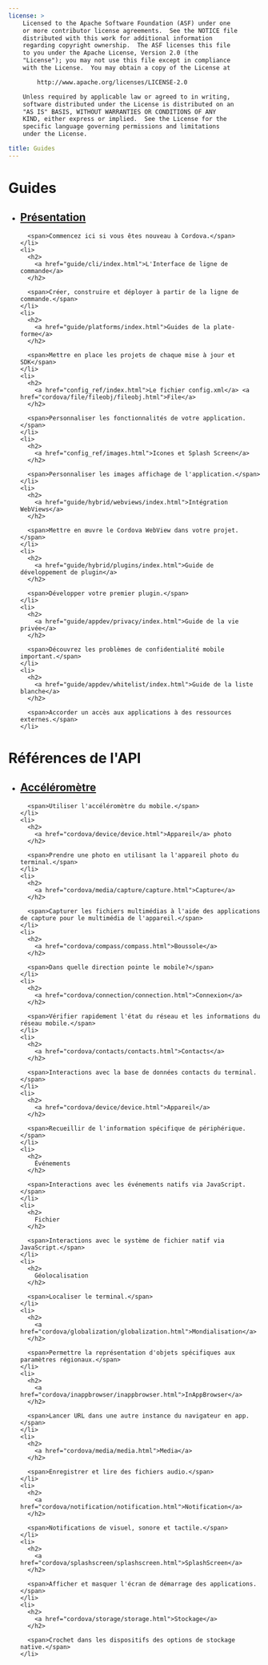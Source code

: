 ```yaml
---
license: >
    Licensed to the Apache Software Foundation (ASF) under one
    or more contributor license agreements.  See the NOTICE file
    distributed with this work for additional information
    regarding copyright ownership.  The ASF licenses this file
    to you under the Apache License, Version 2.0 (the
    "License"); you may not use this file except in compliance
    with the License.  You may obtain a copy of the License at

        http://www.apache.org/licenses/LICENSE-2.0

    Unless required by applicable law or agreed to in writing,
    software distributed under the License is distributed on an
    "AS IS" BASIS, WITHOUT WARRANTIES OR CONDITIONS OF ANY
    KIND, either express or implied.  See the License for the
    specific language governing permissions and limitations
    under the License.

title: Guides
---
```


<div id="home">
  <h1>
    Guides
  </h1>

  <ul>
    <li>
      <h2>
        <a href="guide/overview/index.html">Présentation</a>
      </h2>

      <span>Commencez ici si vous êtes nouveau à Cordova.</span>
    </li>
    <li>
      <h2>
        <a href="guide/cli/index.html">L'Interface de ligne de commande</a>
      </h2>

      <span>Créer, construire et déployer à partir de la ligne de commande.</span>
    </li>
    <li>
      <h2>
        <a href="guide/platforms/index.html">Guides de la plate-forme</a>
      </h2>

      <span>Mettre en place les projets de chaque mise à jour et SDK</span>
    </li>
    <li>
      <h2>
        <a href="config_ref/index.html">Le fichier config.xml</a> <a href="cordova/file/fileobj/fileobj.html">File</a>
      </h2>

      <span>Personnaliser les fonctionnalités de votre application.</span>
    </li>
    <li>
      <h2>
        <a href="config_ref/images.html">Icones et Splash Screen</a>
      </h2>

      <span>Personnaliser les images affichage de l'application.</span>
    </li>
    <li>
      <h2>
        <a href="guide/hybrid/webviews/index.html">Intégration WebViews</a>
      </h2>

      <span>Mettre en œuvre le Cordova WebView dans votre projet.</span>
    </li>
    <li>
      <h2>
        <a href="guide/hybrid/plugins/index.html">Guide de développement de plugin</a>
      </h2>

      <span>Développer votre premier plugin.</span>
    </li>
    <li>
      <h2>
        <a href="guide/appdev/privacy/index.html">Guide de la vie privée</a>
      </h2>

      <span>Découvrez les problèmes de confidentialité mobile important.</span>
    </li>
    <li>
      <h2>
        <a href="guide/appdev/whitelist/index.html">Guide de la liste blanche</a>
      </h2>

      <span>Accorder un accès aux applications à des ressources externes.</span>
    </li>
  </ul>

  <h1>
    Références de l'API
  </h1>

  <ul>
    <li>
      <h2>
        <a href="cordova/accelerometer/accelerometer.html">Accéléromètre</a>
      </h2>

      <span>Utiliser l'accéléromètre du mobile.</span>
    </li>
    <li>
      <h2>
        <a href="cordova/device/device.html">Appareil</a> photo
      </h2>

      <span>Prendre une photo en utilisant la l'appareil photo du terminal.</span>
    </li>
    <li>
      <h2>
        <a href="cordova/media/capture/capture.html">Capture</a>
      </h2>

      <span>Capturer les fichiers multimédias à l'aide des applications de capture pour le multimédia de l'appareil.</span>
    </li>
    <li>
      <h2>
        <a href="cordova/compass/compass.html">Boussole</a>
      </h2>

      <span>Dans quelle direction pointe le mobile?</span>
    </li>
    <li>
      <h2>
        <a href="cordova/connection/connection.html">Connexion</a>
      </h2>

      <span>Vérifier rapidement l'état du réseau et les informations du réseau mobile.</span>
    </li>
    <li>
      <h2>
        <a href="cordova/contacts/contacts.html">Contacts</a>
      </h2>

      <span>Interactions avec la base de données contacts du terminal.</span>
    </li>
    <li>
      <h2>
        <a href="cordova/device/device.html">Appareil</a>
      </h2>

      <span>Recueillir de l'information spécifique de périphérique.</span>
    </li>
    <li>
      <h2>
        Événements
      </h2>

      <span>Interactions avec les événements natifs via JavaScript.</span>
    </li>
    <li>
      <h2>
        Fichier
      </h2>

      <span>Interactions avec le système de fichier natif via JavaScript.</span>
    </li>
    <li>
      <h2>
        Géolocalisation
      </h2>

      <span>Localiser le terminal.</span>
    </li>
    <li>
      <h2>
        <a href="cordova/globalization/globalization.html">Mondialisation</a>
      </h2>

      <span>Permettre la représentation d'objets spécifiques aux paramètres régionaux.</span>
    </li>
    <li>
      <h2>
        <a href="cordova/inappbrowser/inappbrowser.html">InAppBrowser</a>
      </h2>

      <span>Lancer URL dans une autre instance du navigateur en app.</span>
    </li>
    <li>
      <h2>
        <a href="cordova/media/media.html">Media</a>
      </h2>

      <span>Enregistrer et lire des fichiers audio.</span>
    </li>
    <li>
      <h2>
        <a href="cordova/notification/notification.html">Notification</a>
      </h2>

      <span>Notifications de visuel, sonore et tactile.</span>
    </li>
    <li>
      <h2>
        <a href="cordova/splashscreen/splashscreen.html">SplashScreen</a>
      </h2>

      <span>Afficher et masquer l'écran de démarrage des applications.</span>
    </li>
    <li>
      <h2>
        <a href="cordova/storage/storage.html">Stockage</a>
      </h2>

      <span>Crochet dans les dispositifs des options de stockage native.</span>
    </li>
  </ul>
</div>
